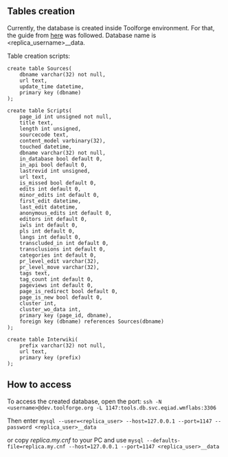 ## Tables creation

Currently, the database is created inside Toolforge environment.
For that, the guide from [here](https://wikitech.wikimedia.org/wiki/Help:Toolforge/Database#Steps_to_create_a_user_database_on_tools.db.svc.eqiad.wmflabs)
was followed. Database name is <replica_username>\_\_data.

Table creation scripts:

```mysql
create table Sources(
    dbname varchar(32) not null,
    url text,
    update_time datetime,
    primary key (dbname)
);

create table Scripts(
    page_id int unsigned not null,
    title text,
    length int unsigned,
    sourcecode text,
    content_model varbinary(32),
    touched datetime,
    dbname varchar(32) not null,
    in_database bool default 0,
    in_api bool default 0,
    lastrevid int unsigned,
    url text,
    is_missed bool default 0,
    edits int default 0,
    minor_edits int default 0,
    first_edit datetime,
    last_edit datetime,
    anonymous_edits int default 0,
    editors int default 0,
    iwls int default 0,
    pls int default 0,
    langs int default 0,
    transcluded_in int default 0,
    transclusions int default 0,
    categories int default 0,
    pr_level_edit varchar(32),
    pr_level_move varchar(32),
    tags text,
    tag_count int default 0,
    pageviews int default 0,
    page_is_redirect bool default 0,
    page_is_new bool default 0,
    cluster int,
    cluster_wo_data int,
    primary key (page_id, dbname),
    foreign key (dbname) references Sources(dbname)
);

create table Interwiki(
    prefix varchar(32) not null,
    url text,
    primary key (prefix)
);

```

## How to access

To access the created database, open the port:
`ssh -N <username>@dev.toolforge.org -L 1147:tools.db.svc.eqiad.wmflabs:3306 `

Then enter
`mysql --user=<replica_user> --host=127.0.0.1 --port=1147 --password <replica_user>__data`

or copy _replica.my.cnf_ to your PC and use `mysql --defaults-file=replica.my.cnf --host=127.0.0.1 --port=1147 <replica_user>__data `
